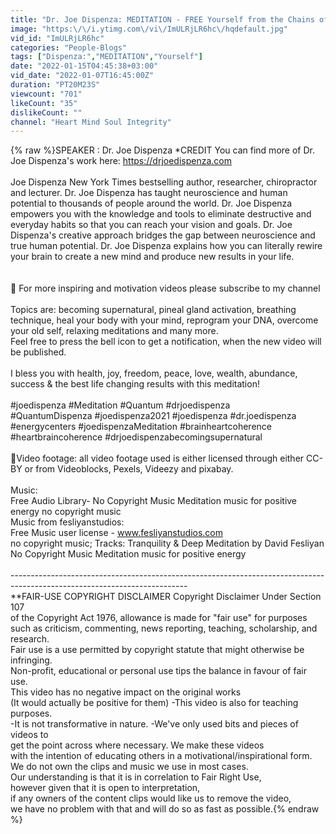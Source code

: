```yaml
---
title: "Dr. Joe Dispenza: MEDITATION - FREE Yourself from the Chains of your familiar past!  [ADS FREE]"
image: "https:\/\/i.ytimg.com\/vi\/ImULRjLR6hc\/hqdefault.jpg"
vid_id: "ImULRjLR6hc"
categories: "People-Blogs"
tags: ["Dispenza:","MEDITATION","Yourself"]
date: "2022-01-15T04:45:38+03:00"
vid_date: "2022-01-07T16:45:00Z"
duration: "PT20M23S"
viewcount: "701"
likeCount: "35"
dislikeCount: ""
channel: "Heart Mind Soul Integrity"
---
```

{% raw %}SPEAKER : Dr. Joe Dispenza *CREDIT You can find more of Dr. Joe Dispenza's work here: <a rel="nofollow" target="blank" href="https://drjoedispenza.com">https://drjoedispenza.com</a> <br /><br />Joe Dispenza New York Times bestselling author, researcher, chiropractor and lecturer. Dr. Joe Dispenza has taught neuroscience and human potential to thousands of people around the world. Dr. Joe Dispenza empowers you with the knowledge and tools to eliminate destructive and everyday habits so that you can reach your vision and goals. Dr. Joe Dispenza's creative approach bridges the gap between neuroscience and true human potential. Dr. Joe Dispenza explains how you can literally rewire your brain to create a new mind and produce new results in your life. <br /><br /><br />🔔 For more inspiring and motivation videos please subscribe to my channel <br /><br />Topics are: becoming supernatural, pineal gland activation, breathing technique,  heal your body with your mind, reprogram your DNA, overcome your old self, relaxing meditations and many more.<br />Feel free to press the bell icon to get a notification, when the new video will be published. <br /><br />I bless you with health, joy, freedom, peace, love, wealth, abundance, success &amp; the best life changing results with this meditation!<br /><br />#joedispenza #Meditation #Quantum #drjoedispenza<br />#QuantumDispenza #joedispenza2021 #joedispenza #dr.joedispenza #energycenters #joedispenzaMeditation #brainheartcoherence #heartbraincoherence #drjoedispenzabecomingsupernatural<br /><br />🎥Video footage: all video footage used is either licensed through either CC-BY or from Videoblocks, Pexels, Videezy and pixabay. <br /><br />Music:<br />Free Audio Library- No Copyright Music Meditation music for positive energy no copyright music <br />Music from fesliyanstudios:<br />Free Music user license - www.fesliyanstudios.com <br />no copyright music; Tracks: Tranquility &amp; Deep Meditation by David Fesliyan<br />No Copyright Music Meditation music for positive energy <br /><br />--------------------------------------------------------------------------------------------------------------------------<br />**FAIR-USE COPYRIGHT DISCLAIMER Copyright Disclaimer Under Section 107 <br />of the Copyright Act 1976, allowance is made for &quot;fair use&quot; for purposes <br />such as criticism, commenting, news reporting, teaching, scholarship, and research. <br />Fair use is a use permitted by copyright statute that might otherwise be infringing. <br />Non-profit, educational or personal use tips the balance in favour of fair use. <br />This video has no negative impact on the original works <br />(It would actually be positive for them) -This video is also for teaching purposes. <br />-It is not transformative in nature. -We've only used bits and pieces of videos to <br />get the point across where necessary. We make these videos <br />with the intention of educating others in a motivational/inspirational form. <br />We do not own the clips and music we use in most cases. <br />Our understanding is that it is in correlation to Fair Right Use, <br />however given that it is open to interpretation, <br />if any owners of the content clips would like us to remove the video, <br />we have no problem with that and will do so as fast as possible.{% endraw %}
